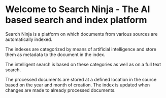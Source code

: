 # Welcome to Search Ninja - The AI based search and index platform

Search Ninja is a platform on which documents from various sources are automatically indexed.

The indexes are categorized by means of artificial intelligence and store them as metadata to the document in the index.

The intelligent search is based on these categories as well as on a full text search.

The processed documents are stored at a defined location in the source based on the year and month of creation. The index is updated when changes are made to already processed documents.
